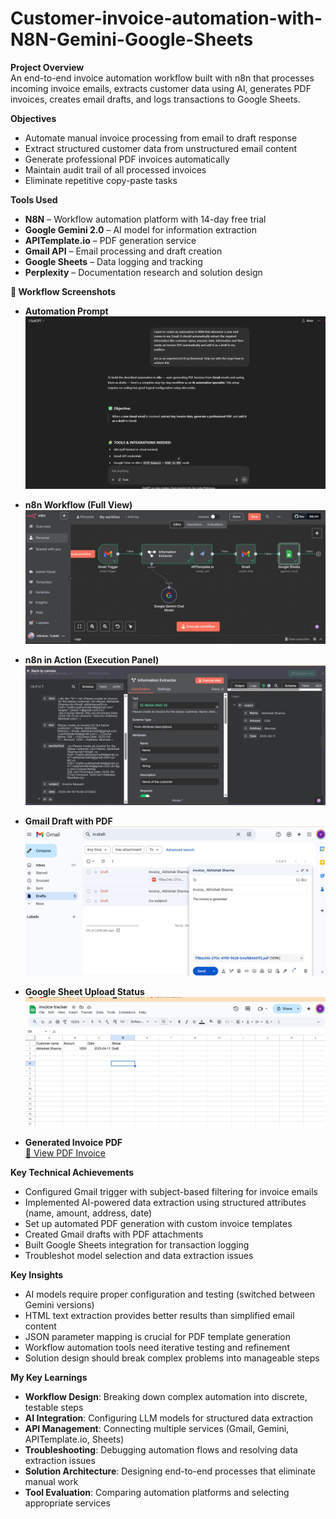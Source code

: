 # Customer-invoice-automation-with-N8N-Gemini-Google-Sheets

**Project Overview**  
An end-to-end invoice automation workflow built with n8n that processes incoming invoice emails, extracts customer data using AI, generates PDF invoices, creates email drafts, and logs transactions to Google Sheets.

**Objectives**  
- Automate manual invoice processing from email to draft response  
- Extract structured customer data from unstructured email content  
- Generate professional PDF invoices automatically  
- Maintain audit trail of all processed invoices  
- Eliminate repetitive copy-paste tasks  

**Tools Used**  
- **N8N** – Workflow automation platform with 14-day free trial  
- **Google Gemini 2.0** – AI model for information extraction  
- **APITemplate.io** – PDF generation service  
- **Gmail API** – Email processing and draft creation  
- **Google Sheets** – Data logging and tracking  
- **Perplexity** – Documentation research and solution design  

**📸 Workflow Screenshots**

- **Automation Prompt**  
  ![automation prompt](screenshots/automation%20Prompt.jpg)

- **n8n Workflow (Full View)**  
  ![n8n workflow](screenshots/n8n%20workflow.jpg)

- **n8n in Action (Execution Panel)**  
  ![N8N work](screenshots/n8n%20work.jpg)

- **Gmail Draft with PDF**  
  ![gmail draft](screenshots/gmail%20draft.jpg)

- **Google Sheet Upload Status**  
  ![google sheet upload](screenshots/google%20sheet%20upload.jpg)

- **Generated Invoice PDF**  
  [📄 View PDF Invoice](screenshots/generated%20invoice.pdf)

**Key Technical Achievements**  
- Configured Gmail trigger with subject-based filtering for invoice emails  
- Implemented AI-powered data extraction using structured attributes (name, amount, address, date)  
- Set up automated PDF generation with custom invoice templates  
- Created Gmail drafts with PDF attachments  
- Built Google Sheets integration for transaction logging  
- Troubleshot model selection and data extraction issues  

**Key Insights**  
- AI models require proper configuration and testing (switched between Gemini versions)  
- HTML text extraction provides better results than simplified email content  
- JSON parameter mapping is crucial for PDF template generation  
- Workflow automation tools need iterative testing and refinement  
- Solution design should break complex problems into manageable steps  

**My Key Learnings**  
- **Workflow Design**: Breaking down complex automation into discrete, testable steps  
- **AI Integration**: Configuring LLM models for structured data extraction  
- **API Management**: Connecting multiple services (Gmail, Gemini, APITemplate.io, Sheets)  
- **Troubleshooting**: Debugging automation flows and resolving data extraction issues  
- **Solution Architecture**: Designing end-to-end processes that eliminate manual work  
- **Tool Evaluation**: Comparing automation platforms and selecting appropriate services  


